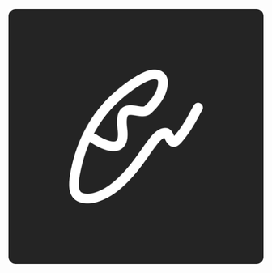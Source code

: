 <p align="center">
  <img src="https://raw.githubusercontent.com/pepeien/chicane/master/.github/Images/Logo.svg" alt="Chicane logo" />
</p>
